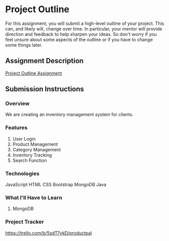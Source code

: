 # Project Outline
For this assignment, you will submit a high-level outline of your project. This can, and likely will, change over time. In particular, your mentor will provide direction and feedback to help sharpen your ideas. So don't worry if you feel unsure about some aspects of the outline or if you have to change some things later.

## Assignment Description
[Project Outline Assignment](https://education.launchcode.org/liftoff/modules/assignments/project-outline)

## Submission Instructions

### Overview
We are creating an inventory management system for clients.

### Features
1. User Login
2. Product Management
3. Category Management
4. Inventory Tracking
5. Search Function

### Technologies
JavaScript
HTML
CSS
Bootstrap
MongoDB
Java

### What I'll Have to Learn
1. MongoDB
### Project Tracker
https://trello.com/b/5sdT7vkD/productpal
